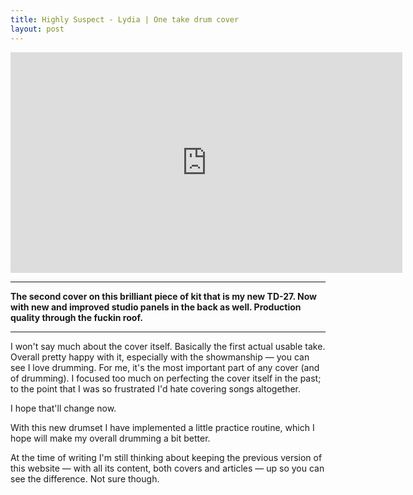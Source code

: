 ```yaml
---
title: Highly Suspect - Lydia | One take drum cover
layout: post
---
```


<iframe width="627" height="353" src="https://www.youtube.com/embed/xNtvdedIYqo" title="Highly Suspect - Lydia | Drum cover" frameborder="0" allow="accelerometer; autoplay; clipboard-write; encrypted-media; gyroscope; picture-in-picture; web-share" referrerpolicy="strict-origin-when-cross-origin" allowfullscreen></iframe>

---

**The second cover on this brilliant piece of kit that is my new TD-27. Now with new and improved studio panels in the back as well. Production quality through the fuckin roof.**

---

I won't say much about the cover itself. Basically the first actual usable take. Overall pretty happy with it, especially with the showmanship — you can see I love drumming. For me, it's the most important part of any cover (and of drumming). I focused too much on perfecting the cover itself in the past; to the point that I was so frustrated I'd hate covering songs altogether.

I hope that'll change now.

With this new drumset I have implemented a little practice routine, which I hope will make my overall drumming a bit better.

At the time of writing I'm still thinking about keeping the previous version of this website — with all its content, both covers and articles — up so you can see the difference. Not sure though.
